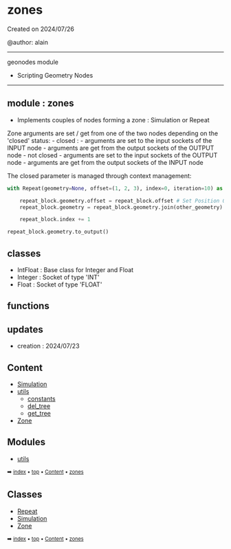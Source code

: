 # zones

Created on 2024/07/26

@author: alain

-----------------------------------------------------
geonodes module
- Scripting Geometry Nodes
-----------------------------------------------------

module : zones
--------------
- Implements couples of nodes forming a zone : Simulation or Repeat

Zone arguments are set / get from one of the two nodes depending on the 'closed' status:
    - closed :
        - arguments are set to the input sockets of the INPUT node
        - arguments are get from the output sockets of the OUTPUT node
    - not closed
        - arguments are set to the input sockets of the OUTPUT node
        - arguments are get from the output sockets of the INPUT node

The closed parameter is managed through context management:

``` python
with Repeat(geometry=None, offset=(1, 2, 3), index=0, iteration=10) as repeat_block:

    repeat_block.geometry.offset = repeat_block.offset # Set Position Offset
    repeat_block.geometry = repeat_block.geometry.join(other_geometry)

    repeat_block.index += 1

repeat_block.geometry.to_output()
```

classes
-------
- IntFloat      : Base class for Integer and Float
- Integer       : Socket of type 'INT'
- Float         : Socket of type 'FLOAT'

functions
---------

updates
-------
- creation : 2024/07/23

## Content

- [Simulation](geono-zones-simulation.md)
- [utils](geono-zones-utils---utils.md)
  - [constants](geono-zones-utils-const---constants.md)
  - [del_tree](geono-zones-utils---utils.md#del_tree)
  - [get_tree](geono-zones-utils---utils.md#get_tree)
- [Zone](geono-zones-zone.md)

## Modules



- [utils](geono-zones-utils---utils.md)

<sub>:arrow_right: [index](index.md) :black_small_square: [top](#zones) :black_small_square: [Content](#content) :black_small_square: [zones](geono-zones---zones.md)</sub>

## Classes



- [Repeat](geono-zones-repeat.md)
- [Simulation](geono-zones-simulation.md)
- [Zone](geono-zones-zone.md)

<sub>:arrow_right: [index](index.md) :black_small_square: [top](#zones) :black_small_square: [Content](#content) :black_small_square: [zones](geono-zones---zones.md)</sub>